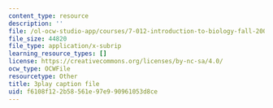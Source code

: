 ```yaml
---
content_type: resource
description: ''
file: /ol-ocw-studio-app/courses/7-012-introduction-to-biology-fall-2004/f6108f122b58561e97e990961053d8ce_rWG1hLvoP-U.vtt
file_size: 44820
file_type: application/x-subrip
learning_resource_types: []
license: https://creativecommons.org/licenses/by-nc-sa/4.0/
ocw_type: OCWFile
resourcetype: Other
title: 3play caption file
uid: f6108f12-2b58-561e-97e9-90961053d8ce
---
```

